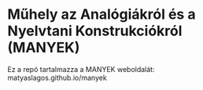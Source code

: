 # Műhely az Analógiákról és a Nyelvtani Konstrukciókról (MANYEK)
Ez a repó tartalmazza a MANYEK weboldalát: matyaslagos.github.io/manyek
